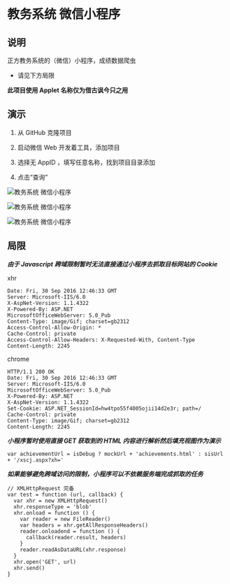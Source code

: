 # 教务系统 微信小程序 

## 说明

正方教务系统的（微信）小程序，成绩数据爬虫

- 请见下方局限

**此项目使用 Applet 名称仅为借古讽今只之用**

## 演示

1. 从 GitHub 克隆项目

2. 启动微信 Web 开发着工具，添加项目

3. 选择无 AppID ，填写任意名称，找到项目目录添加

4. 点击“查询”

![教务系统 微信小程序](https://raw.githubusercontent.com/zh-h/student-information-system-wechat-applet/master/image/1.png)

![教务系统 微信小程序](https://raw.githubusercontent.com/zh-h/student-information-system-wechat-applet/master/image/2.png)

![教务系统 微信小程序](https://raw.githubusercontent.com/zh-h/student-information-system-wechat-applet/master/image/3.png)

## 局限

***由于 Javascript 跨域限制暂时无法直接通过小程序去抓取目标网站的 Cookie***

xhr
```
Date: Fri, 30 Sep 2016 12:46:33 GMT
Server: Microsoft-IIS/6.0
X-AspNet-Version: 1.1.4322
X-Powered-By: ASP.NET
MicrosoftOfficeWebServer: 5.0_Pub
Content-Type: image/Gif; charset=gb2312
Access-Control-Allow-Origin: *
Cache-Control: private
Access-Control-Allow-Headers: X-Requested-With, Content-Type
Content-Length: 2245

```
chrome
```
HTTP/1.1 200 OK
Date: Fri, 30 Sep 2016 12:46:33 GMT
Server: Microsoft-IIS/6.0
MicrosoftOfficeWebServer: 5.0_Pub
X-Powered-By: ASP.NET
X-AspNet-Version: 1.1.4322
Set-Cookie: ASP.NET_SessionId=hw4tpo55f4005ojii14d2e3r; path=/
Cache-Control: private
Content-Type: image/Gif; charset=gb2312
Content-Length: 2245
```

***小程序暂时使用直接 GET 获取到的 HTML 内容进行解析然后填充视图作为演示***

```
var achievementUrl = isDebug ? mockUrl + 'achievements.html' : sisUrl + '/xscj.aspx?xh='
```

***如果能够避免跨域访问的限制，小程序可以不依赖服务端完成抓取的任务***

```
// XMLHttpRequest 完备
var test = function (url, callback) {
  var xhr = new XMLHttpRequest()
  xhr.responseType = 'blob'
  xhr.onload = function () {
    var reader = new FileReader()
    var headers = xhr.getAllResponseHeaders()
    reader.onloadend = function () {
      callback(reader.result, headers)
    }
    reader.readAsDataURL(xhr.response)
  }
  xhr.open('GET', url)
  xhr.send()
}
```